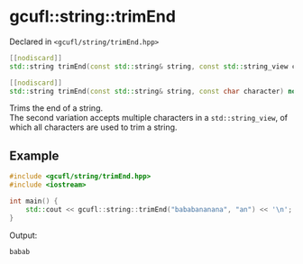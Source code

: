 # gcufl::string::trimEnd
Declared in `<gcufl/string/trimEnd.hpp>`
```cpp
[[nodiscard]]
std::string trimEnd(const std::string& string, const std::string_view characters) noexcept;

[[nodiscard]]
std::string trimEnd(const std::string& string, const char character) noexcept;
```
Trims the end of a string.
<br/>
The second variation accepts multiple characters in a `std::string_view`, of which all characters are used to trim a string.
## Example
```cpp
#include <gcufl/string/trimEnd.hpp>
#include <iostream>

int main() {
	std::cout << gcufl::string::trimEnd("bababananana", "an") << '\n';
}
```
Output:
```
babab
```
